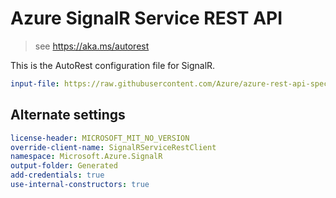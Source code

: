 # Azure SignalR Service REST API

> see https://aka.ms/autorest

This is the AutoRest configuration file for SignalR.

``` yaml
input-file: https://raw.githubusercontent.com/Azure/azure-rest-api-specs/65532763b0ae845d1e0f449af3cab7983f18e082/specification/signalr/data-plane/AzureSignalR/v1/azuresignalr.json
```

## Alternate settings

``` yaml $(csharp)
license-header: MICROSOFT_MIT_NO_VERSION
override-client-name: SignalRServiceRestClient
namespace: Microsoft.Azure.SignalR
output-folder: Generated
add-credentials: true
use-internal-constructors: true